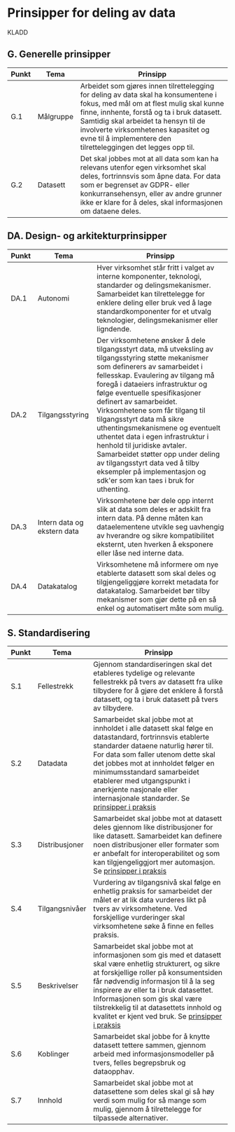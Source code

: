 # Prinsipper for deling av data

KLADD


## G. Generelle prinsipper

| Punkt | Tema | Prinsipp |
| ------- | ------- | ------- |
| G.1 | Målgruppe | Arbeidet som gjøres innen tilrettelegging for deling av data skal ha konsumentene i fokus, med mål om at flest mulig skal kunne finne, innhente, forstå og ta i bruk datasett. Samtidig skal arbeidet ta hensyn til de involverte virksomhetenes kapasitet og evne til å implementere den tilretteleggingen det legges opp til. |
| G.2 | Datasett | Det skal jobbes mot at all data som kan ha relevans utenfor egen virksomhet skal deles, fortrinnsvis som åpne data. For data som er begrenset av GDPR- eller konkurransehensyn, eller av andre grunner ikke er klare for å deles, skal informasjonen om dataene deles. |



## DA. Design- og arkitekturprinsipper

| Punkt | Tema | Prinsipp |
| ------- | ------- | ------- |
| DA.1 | Autonomi | Hver virksomhet står fritt i valget av interne komponenter, teknologi, standarder og delingsmekanismer. Samarbeidet kan tilrettelegge for enklere deling eller bruk ved å lage standardkomponenter for et utvalg teknologier, delingsmekanismer eller ligndende. |
| DA.2 | Tilgangsstyring | Der virksomhetene ønsker å dele tilgangsstyrt data, må utveksling av tilgangsstyring støtte mekanismer som definerers av samarbeidet i fellesskap. Evaulering av tilgang må foregå i dataeiers infrastruktur og følge eventuelle spesifikasjoner definert av samarbeidet. Virksomhetene som får tilgang til tilgangsstyrt data må sikre uthentingsmekanismene og eventuelt uthentet data i egen infrastruktur i henhold til juridiske avtaler. Samarbeidet støtter opp under deling av tilgangsstyrt data ved å tilby eksempler på implementasjon og sdk'er som kan taes i bruk for uthenting.|
| DA.3 | Intern data og ekstern data  | Virksomhetene bør dele opp internt slik at data som deles er adskilt fra intern data. På denne måten kan dataelementene utvikle seg uavhengig av hverandre og sikre kompatibilitet eksternt, uten hverken å eksponere eller låse ned interne data. |
| DA.4 | Datakatalog | Virksomhetene må informere om nye etablerte datasett som skal deles og tilgjengeliggjøre korrekt metadata for datakatalog. Samarbeidet bør tilby mekanismer som gjør dette på en så enkel og automatisert måte som mulig. |


## S. Standardisering

| Punkt | Tema | Prinsipp |
| ------- | ------- | ------- |
| S.1 | Fellestrekk | Gjennom standardiseringen skal det etableres tydelige og relevante fellestrekk på tvers av datasett fra ulike tilbydere for å gjøre det enklere å forstå datasett, og ta i bruk datasett på tvers av tilbydere. |
| S.2 | Datadata | Samarbeidet skal jobbe mot at innholdet i alle datasett skal følge en datastandard, fortrinnsvis etablerte standarder dataene naturlig hører til. For data som faller utenom dette skal det jobbes mot at innholdet følger en minimumsstandard samarbeidet etablerer med utgangspunkt i anerkjente nasjonale eller internasjonale standarder. Se [prinsipper i praksis](/prinsipper_for_deling_av_data/prinsipper_i_praksis/s2.md)|
| S.3 | Distribusjoner | Samarbeidet skal jobbe mot at datasett deles gjennom like distribusjoner for like datasett. Samarbeidet kan definere noen distribusjoner eller formater som er anbefalt for interoperabilitet og som kan tilgjengeliggjort mer automasjon. Se [prinsipper i praksis](/prinsipper_for_deling_av_data/prinsipper_i_praksis/s3.md) |
| S.4 | Tilgangsnivåer | Vurdering av tilgangsnivå skal følge en enhetlig praksis for samarbeidet der målet er at lik data vurderes likt på tvers av virksomhetene. Ved forskjellige vurderinger skal virksomhetene søke å finne en felles praksis. |
| S.5 | Beskrivelser | Samarbeidet skal jobbe mot at informasjonen som gis med et datasett skal være enhetlig strukturert, og sikre at forskjellige roller på konsumentsiden får nødvendig informasjon til å la seg inspirere av eller ta i bruk datasettet. Informasjonen som gis skal være tilstrekkelig til at datasettets innhold og kvalitet er kjent ved bruk. Se [prinsipper i praksis](/prinsipper_for_deling_av_data/prinsipper_i_praksis/s5.md)|
| S.6 | Koblinger | Samarbeidet skal jobbe for å knytte datasett tettere sammen, gjennom arbeid med informasjonsmodeller på tvers, felles begrepsbruk og dataopphav. |
| S.7 | Innhold | Samarbeidet skal jobbe mot at datasettene som deles skal gi så høy verdi som mulig for så mange som mulig, gjennom å tilrettelegge for tilpassede alternativer. |

